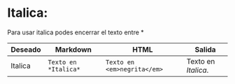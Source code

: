 # Italica:

Para usar italica podes encerrar el texto entre *


<table>
  <thead>
    <tr>
        <th>Deseado</th>
        <th>Markdown</th>
        <th>HTML</th>
        <th>Salida</th>
    </tr>
  </thead>
  <tbody>
    <tr>
        <td>Italica</td>
        <td><code>Texto en *Italica*</code></td>
        <td><code>Texto en &lt;em&gt;negrita&lt;/em&gt;</code></td>
        <td>Texto en <em>Italica</em>. </td>
    </tr>
  </tbody>
</table>

<br>

